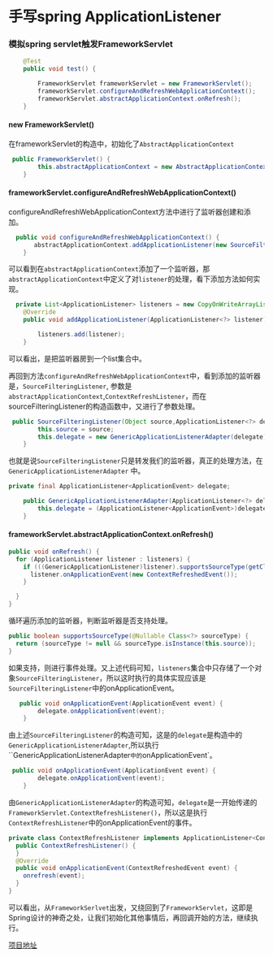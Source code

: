 # 手写spring ApplicationListener

### 模拟spring servlet触发FrameworkServlet

```java
    @Test
    public void test() {

        FrameworkServlet frameworkServlet = new FrameworkServlet();
        frameworkServlet.configureAndRefreshWebApplicationContext();
        frameworkServlet.abstractApplicationContext.onRefresh();
    }
```

#### new FrameworkServlet()

在frameworkServlet的构造中，初始化了`AbstractApplicationContext`

```java
 public FrameworkServlet() {
        this.abstractApplicationContext = new AbstractApplicationContext();
    }
```

#### frameworkServlet.configureAndRefreshWebApplicationContext()

configureAndRefreshWebApplicationContext方法中进行了监听器创建和添加。

```java
  public void configureAndRefreshWebApplicationContext() {
       abstractApplicationContext.addApplicationListener(new SourceFilteringListener(abstractApplicationContext,new FrameworkServlet.ContextRefreshListener()));
    }
```

可以看到在`abstractApplicationContext`添加了一个监听器，那`abstractApplicationContext`中定义了对`listener`的处理，看下添加方法如何实现。

```java
  private List<ApplicationListener> listeners = new CopyOnWriteArrayList<>();
    @Override
    public void addApplicationListener(ApplicationListener<?> listener) {

        listeners.add(listener);
    }
```

可以看出，是把监听器房到一个list集合中。

再回到方法`configureAndRefreshWebApplicationContext`中，看到添加的监听器是，`SourceFilteringListener`,	参数是`abstractApplicationContext`,`ContextRefreshListener`，而在sourceFilteringListener的构造函数中，又进行了参数处理。

```java
 public SourceFilteringListener(Object source,ApplicationListener<?> delegate) {
        this.source = source;
        this.delegate = new GenericApplicationListenerAdapter(delegate);
    }
```

也就是说`SourceFilteringListener`只是转发我们的监听器，真正的处理方法，在`GenericApplicationListenerAdapter`	中。

```java
private final ApplicationListener<ApplicationEvent> delegate;

    public GenericApplicationListenerAdapter(ApplicationListener<?> delegate) {
        this.delegate = (ApplicationListener<ApplicationEvent>)delegate;
    }
```

#### frameworkServlet.abstractApplicationContext.onRefresh()

```java
public void onRefresh() {
  for (ApplicationListener listener : listeners) {
    if (((GenericApplicationListener)listener).supportsSourceType(getClass())){
      listener.onApplicationEvent(new ContextRefreshedEvent());
    }

  }
}
```

循环遍历添加的监听器，判断监听器是否支持处理。

```java
public boolean supportsSourceType(@Nullable Class<?> sourceType) {
  return (sourceType != null && sourceType.isInstance(this.source));
}
```

如果支持，则进行事件处理。又上述代码可知，`listeners`集合中只存储了一个对象`SourceFilteringListener`，所以这时执行的具体实现应该是`SourceFilteringListener`中的onApplicationEvent。

```java
   public void onApplicationEvent(ApplicationEvent event) {
        delegate.onApplicationEvent(event);
    }
```

由上述`SourceFilteringListener`的构造可知，这是的`delegate`是构造中的`GenericApplicationListenerAdapter`,所以执行``GenericApplicationListenerAdapter`中的`onApplicationEvent`。

```java
 public void onApplicationEvent(ApplicationEvent event) {
        delegate.onApplicationEvent(event);
    }
```

由`GenericApplicationListenerAdapter`的构造可知，`delegate`是一开始传递的`FrameworkServlet.ContextRefreshListener()`，所以这是执行`ContextRefreshListener`中的onApplicationEvent的事件。

```java
private class ContextRefreshListener implements ApplicationListener<ContextRefreshedEvent> {
  public ContextRefreshListener() {
  }
  @Override
  public void onApplicationEvent(ContextRefreshedEvent event) {
    onrefresh(event);
  }
}
```

可以看出，从`FrameworkSerlvet`出发，又绕回到了`FrameworkServlet`，这即是Spring设计的神奇之处，让我们初始化其他事情后，再回调开始的方法，继续执行。

[项目地址](https://github.com/DespairYoke/java-advance/tree/master/spring5/spring-applicationlistener)